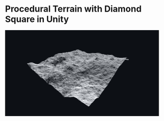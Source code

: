 # Procedural Terrain with Diamond Square in Unity

![Image](https://github.com/bentoBAUX/Procedural-Terrain-with-Diamond-Square-in-Unity/blob/master/Assets/Images/Image.jpg)
